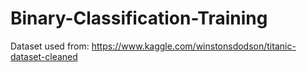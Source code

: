 # Binary-Classification-Training
Dataset used from: https://www.kaggle.com/winstonsdodson/titanic-dataset-cleaned
